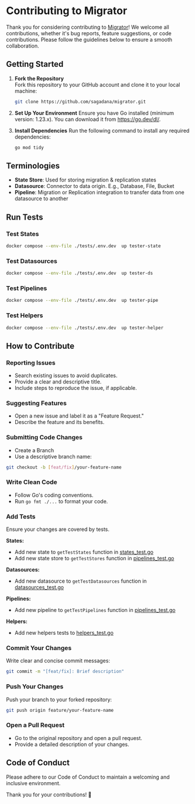 # Contributing to Migrator

Thank you for considering contributing to [Migrator](https://github.com/sagadana/migrator)!
We welcome all contributions, whether it's bug reports, feature suggestions, or code contributions. Please follow the guidelines below to ensure a smooth collaboration.

## Getting Started

1. **Fork the Repository**  
   Fork this repository to your GitHub account and clone it to your local machine:

   ```bash
   git clone https://github.com/sagadana/migrator.git
   ```

2. **Set Up Your Environment**
   Ensure you have Go installed (minimum version: 1.23.x). You can download it from <https://go.dev/dl/>.

3. **Install Dependencies**
   Run the following command to install any required dependencies:

   ```bash
   go mod tidy
   ```

## Terminologies

- **State Store**: Used for storing migration & replication states
- **Datasource**: Connector to data origin. E.g., Database, File, Bucket
- **Pipeline**: Migration or Replication integration to transfer data from one datasource to another

## Run Tests

### Test States

```sh
docker compose --env-file ./tests/.env.dev  up tester-state
```

### Test Datasources

```sh
docker compose --env-file ./tests/.env.dev  up tester-ds
```

### Test Pipelines

```sh
docker compose --env-file ./tests/.env.dev  up tester-pipe
```

### Test Helpers

```sh
docker compose --env-file ./tests/.env.dev  up tester-helper
```

## How to Contribute

### Reporting Issues

- Search existing issues to avoid duplicates.
- Provide a clear and descriptive title.
- Include steps to reproduce the issue, if applicable.

### Suggesting Features

- Open a new issue and label it as a "Feature Request."
- Describe the feature and its benefits.

### Submitting Code Changes

- Create a Branch
- Use a descriptive branch name:

```bash
git checkout -b [feat/fix]/your-feature-name
```

### Write Clean Code

- Follow Go's coding conventions.
- Run `go fmt ./...` to format your code.

### Add Tests

Ensure your changes are covered by tests.

**States:**

- Add new state to `getTestStates` function in [states_test.go](tests/states_test.go)
- Add new state store to `getTestStores` function in [pipelines_test.go](tests/pipelines_test.go)

**Datasources:**

- Add new datasource to `getTestDatasources` function in [datasources_test.go](tests/datasources_test.go)

**Pipelines:**

- Add new pipeline to `getTestPipelines` function in [pipelines_test.go](tests/pipelines_test.go)

**Helpers:**

- Add new helpers tests to [helpers_test.go](tests/helpers_test.go)

### Commit Your Changes

Write clear and concise commit messages:

```bash
git commit -m "[feat/fix]: Brief description"
```

### Push Your Changes

Push your branch to your forked repository:

```bash
git push origin feature/your-feature-name
```

### Open a Pull Request

- Go to the original repository and open a pull request.
- Provide a detailed description of your changes.

## Code of Conduct

Please adhere to our Code of Conduct to maintain a welcoming and inclusive environment.

Thank you for your contributions! 🎉

